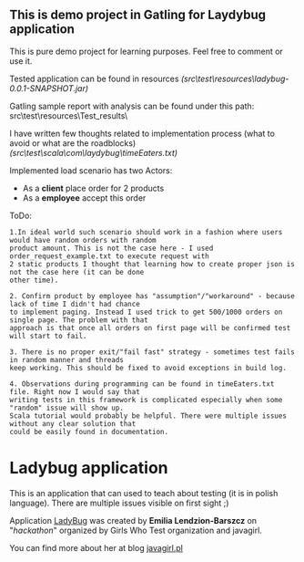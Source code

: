 ## This is demo project in Gatling for Laydybug application 
This is pure demo project for learning purposes. Feel free to comment or use it.

Tested application can be found in resources *(src\test\resources\ladybug-0.0.1-SNAPSHOT.jar\)*

Gatling sample report with analysis can be found under this path: src\test\resources\Test_results\

I have written few thoughts related to implementation process (what to avoid or what are the roadblocks)  
*(src\test\scala\com\laydybug\timeEaters.txt)*


Implemented load scenario has two Actors:
-  As a **client** place order for 2 products
-  As a **employee** accept this order


ToDo:   
    
    1.In ideal world such scenario should work in a fashion where users would have random orders with random 
    product amount. This is not the case here - I used order_request_example.txt to execute request with 
    2 static products I thought that learning how to create proper json is not the case here (it can be done 
    other time).
    
    2. Confirm product by employee has "assumption"/"workaround" - because lack of time I didn't had chance 
    to implement paging. Instead I used trick to get 500/1000 orders on single page. The problem with that 
    approach is that once all orders on first page will be confirmed test will start to fail.
    
    3. There is no proper exit/"fail fast" strategy - sometimes test fails in random manner and threads 
    keep working. This should be fixed to avoid exceptions in build log.
    
    4. Observations during programming can be found in timeEaters.txt file. Right now I would say that 
    writing tests in this framework is complicated especially when some "random" issue will show up.
    Scala tutorial would probably be helpful. There were multiple issues without any clear solution that 
    could be easily found in documentation.
    
# Ladybug application
This is an application that can used to teach about testing (it is in polish language). There are multiple issues 
visible on first sight ;) 

Application [LadyBug](http://javagirl.pl/aplikacje/ladybug-e-zakupy/) was created by **Emilia Lendzion-Barszcz** on 
"*hackathon*" organized by Girls Who Test organization and javagirl. 

You can find more about her at blog [javagirl.pl](https://www.javagirl.pl)